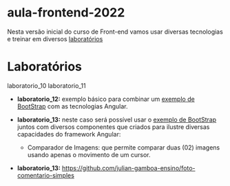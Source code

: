 # aula-frontend-2022


Nesta versão inicial do curso de Front-end vamos usar diversas tecnologias e treinar em diversos [laboratórios](https://replit.com/@JulianJunho2020?path=folder/curso_udemy_WEB)




# Laboratórios

laboratorio_10
laboratorio_11

+ **laboratorio_12:** exemplo básico para combinar um [exemplo de BootStrap](https://getbootstrap.com/docs/5.1/examples/album/) com as tecnologias Angular.

+ **laboratorio_13:** neste caso será possível usar o [exemplo de BootStrap](https://getbootstrap.com/docs/5.1/examples/album/) juntos com diversos componentes que criados para ilustre diversas capacidades do framework Angular:
   - Comparador de Imagens: que permite comparar duas (02)  imagens usando apenas o movimento de um cursor.
+ **laboratorio_13:**  https://github.com/julian-gamboa-ensino/foto-comentario-simples



